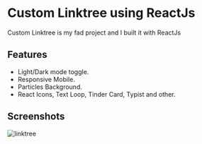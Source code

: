 
# Custom Linktree using ReactJs

Custom Linktree is my fad project and I built it with ReactJs


## Features

- Light/Dark mode toggle.
- Responsive Mobile.
- Particles Background.
- React Icons, Text Loop, Tinder Card, Typist and other.


## Screenshots

![linktree](https://github.com/irvan99x/custom-linktree/assets/64585083/175dcd3e-a26f-42b7-a63a-a4d82da80c19)



